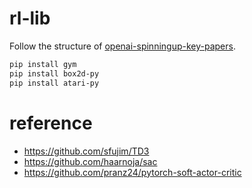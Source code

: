 # rl-lib

Follow the structure of [openai-spinningup-key-papers](https://spinningup.openai.com/en/latest/spinningup/keypapers.html).


```bash
pip install gym
pip install box2d-py
pip install atari-py
```


# reference

- https://github.com/sfujim/TD3
- https://github.com/haarnoja/sac
- https://github.com/pranz24/pytorch-soft-actor-critic
